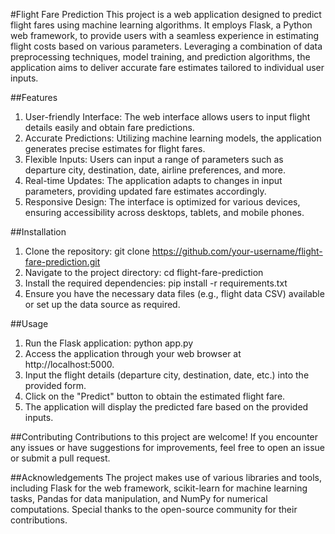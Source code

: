 #Flight Fare Prediction
This project is a web application designed to predict flight fares using machine learning algorithms. It employs Flask, a Python web framework, to provide users with a seamless experience in estimating flight costs based on various parameters. Leveraging a combination of data preprocessing techniques, model training, and prediction algorithms, the application aims to deliver accurate fare estimates tailored to individual user inputs.

##Features
1. User-friendly Interface: The web interface allows users to input flight details easily and obtain fare predictions.
2. Accurate Predictions: Utilizing machine learning models, the application generates precise estimates for flight fares.
3. Flexible Inputs: Users can input a range of parameters such as departure city, destination, date, airline preferences, and more.
4. Real-time Updates: The application adapts to changes in input parameters, providing updated fare estimates accordingly.
5. Responsive Design: The interface is optimized for various devices, ensuring accessibility across desktops, tablets, and mobile phones.

##Installation
1. Clone the repository: git clone https://github.com/your-username/flight-fare-prediction.git
2. Navigate to the project directory: cd flight-fare-prediction
3. Install the required dependencies: pip install -r requirements.txt
4. Ensure you have the necessary data files (e.g., flight data CSV) available or set up the data source as required.

##Usage
1. Run the Flask application: python app.py
2. Access the application through your web browser at http://localhost:5000.
3. Input the flight details (departure city, destination, date, etc.) into the provided form.
4. Click on the "Predict" button to obtain the estimated flight fare.
5. The application will display the predicted fare based on the provided inputs.

##Contributing
Contributions to this project are welcome! If you encounter any issues or have suggestions for improvements, feel free to open an issue or submit a pull request.

##Acknowledgements
The project makes use of various libraries and tools, including Flask for the web framework, scikit-learn for machine learning tasks, Pandas for data manipulation, and NumPy for numerical computations. Special thanks to the open-source community for their contributions.

